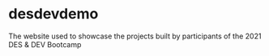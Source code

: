 # desdevdemo
The website used to showcase the projects built by participants of the 2021 DES &amp; DEV Bootcamp

